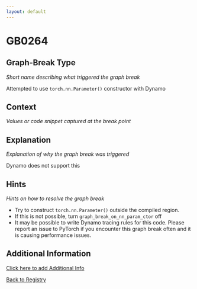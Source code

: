 ```yaml
---
layout: default
---
```

# GB0264

## Graph-Break Type
*Short name describing what triggered the graph break*

Attempted to use `torch.nn.Parameter()` constructor with Dynamo

## Context
*Values or code snippet captured at the break point*



## Explanation
*Explanation of why the graph break was triggered*

Dynamo does not support this

## Hints
*Hints on how to resolve the graph break*

- Try to construct `torch.nn.Parameter()` outside the compiled region.
- If this is not possible, turn `graph_break_on_nn_param_ctor` off
- It may be possible to write Dynamo tracing rules for this code. Please report an issue to PyTorch if you encounter this graph break often and it is causing performance issues.


## Additional Information

<!-- ADDITIONAL INFORMATION START - Add custom information below this line -->

<!-- ADDITIONAL INFORMATION END -->


[Click here to add Additional Info](https://github.com/pytorch-labs/compile-graph-break-site/edit/main/docs/gb/gb0264.md)

[Back to Registry](../index.html)
